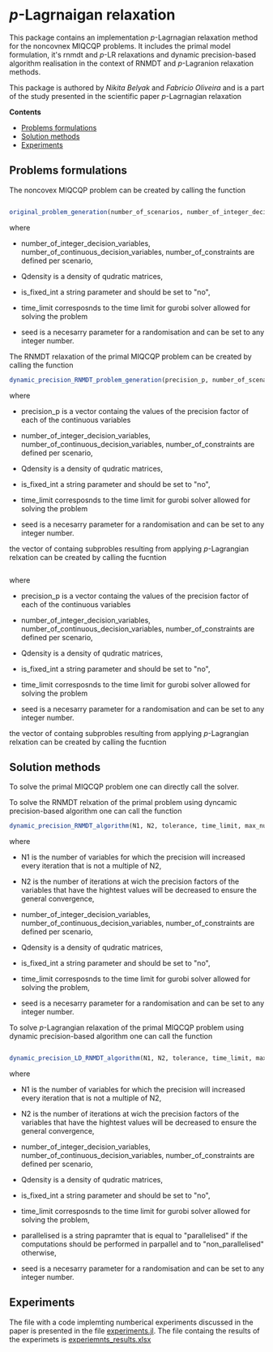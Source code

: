 # *p*-Lagrnaigan relaxation


This package contains an implementation *p*-Lagrnagian relaxation method for the noncovnex MIQCQP problems. It includes the primal model formulation, it's rnmdt and *p*-LR relaxations and dynamic precision-based algorithm realisation in the context of RNMDT and *p*-Lagranion relaxation methods.

This package is authored by *Nikita Belyak* and *Fabricio Oliveira* and is a part of the study presented in the scientific paper *p*-Lagrnagian relaxation

**Contents**

<!-- TOC -->

- [Problems formulations](#problems_formulation)
- [Solution methods](#solution_methods)
- [Experiments](#experiments)

<!-- /TOC -->

## Problems formulations
The noncovex MIQCQP problem can be created by calling the function

```julia

original_problem_generation(number_of_scenarios, number_of_integer_decision_variables, number_of_continuous_decision_variables, number_of_constraints, Qdensity, is_fixed_int, time_limit, seed)

```
where

* number_of_integer_decision_variables, number_of_continuous_decision_variables, number_of_constraints are defined per scenario,

* Qdensity is a density of qudratic matrices,

* is_fixed_int a string parameter and should be set to "no",

* time_limit corresposnds to the time limit for gurobi solver allowed for solving the problem

* seed is a necesarry parameter for a randomisation and can be set to any integer number.

The RNMDT relaxation of the primal MIQCQP problem can be created by calling the function

```julia
dynamic_precision_RNMDT_problem_generation(precision_p, number_of_scenarios, number_of_integer_decision_variables, number_of_continuous_decision_variables, number_of_constraints, Qdensity, time_limit, seed)
```
where

* precision_p is a vector containg the values of the precision factor of each of the continuous variables

* number_of_integer_decision_variables, number_of_continuous_decision_variables, number_of_constraints are defined per scenario,

* Qdensity is a density of qudratic matrices,

* is_fixed_int a string parameter and should be set to "no",

* time_limit corresposnds to the time limit for gurobi solver allowed for solving the problem

* seed is a necesarry parameter for a randomisation and can be set to any integer number.

the vector of containg subprobles resulting from applying *p*-Lagrangian relxation can be created by calling the fucntion

```julia dynamic_precision_based_LD_RNDMT_problem_generation(precision_p, number_of_scenarios, number_of_integer_decision_variables, number_of_continuous_decision_variables, number_of_constraints, Qdensity, seed)
```
where

* precision_p is a vector containg the values of the precision factor of each of the continuous variables

* number_of_integer_decision_variables, number_of_continuous_decision_variables, number_of_constraints are defined per scenario,

* Qdensity is a density of qudratic matrices,

* is_fixed_int a string parameter and should be set to "no",

* time_limit corresposnds to the time limit for gurobi solver allowed for solving the problem

* seed is a necesarry parameter for a randomisation and can be set to any integer number.

the vector of containg subprobles resulting from applying *p*-Lagrangian relxation can be created by calling the fucntion

## Solution methods

To solve the primal MIQCQP problem one can directly call the solver.

To solve the RNMDT relxation of the primal problem using dyncamic precision-based algorithm one can call the function

```julia
dynamic_precision_RNMDT_algorithm(N1, N2, tolerance, time_limit, max_number_of_iterations, number_of_scenarios, number_of_integer_decision_variables, number_of_continuous_decision_variables, number_of_constraints, Qdensity, seed )
```
where

* N1 is the number of variables for which the precision will increased every iteration that is not a multiple of N2,

* N2 is the number of iterations at wich the precision factors of the variables that have the hightest values will be decreased to ensure the general convergence,

* number_of_integer_decision_variables, number_of_continuous_decision_variables, number_of_constraints are defined per scenario,

* Qdensity is a density of qudratic matrices,

* is_fixed_int a string parameter and should be set to "no",

* time_limit corresposnds to the time limit for gurobi solver allowed for solving the problem,

* seed is a necesarry parameter for a randomisation and can be set to any integer number.

To solve *p*-Lagrangian relaxation of the primal MIQCQP problem using dynamic precision-based algorithm one can call the function

```julia

dynamic_precision_LD_RNMDT_algorithm(N1, N2, tolerance, time_limit, max_number_of_iterations, number_of_scenarios, number_of_integer_decision_variables, number_of_continuous_decision_variables, number_of_constraints, Qdensity, parallelised, seed)

```

where
* N1 is the number of variables for which the precision will increased every iteration that is not a multiple of N2,

* N2 is the number of iterations at wich the precision factors of the variables that have the hightest values will be decreased to ensure the general convergence,

* number_of_integer_decision_variables, number_of_continuous_decision_variables, number_of_constraints are defined per scenario,

* Qdensity is a density of qudratic matrices,

* is_fixed_int a string parameter and should be set to "no",

* time_limit corresposnds to the time limit for gurobi solver allowed for solving the problem,

* parallelised is a string papramter that is equal to "parallelised" if the computations should be performed in parpallel and to "non_parallelised" otherwise,

* seed is a necesarry parameter for a randomisation and can be set to any integer number.

## Experiments

The file with a code implemting numberical experiments discussed in the paper is presented in the file [experiments.jl](https://github.com/NikitaBelyakAalto/p_Lagrangian_Decomposition-/blob/master/experiments/experiments.jl). The file containg the results of the experimets is [experiemnts_results.xlsx](https://github.com/NikitaBelyakAalto/p_Lagrangian_Decomposition-/blob/master/experiments/experiments_results.xlsx)
